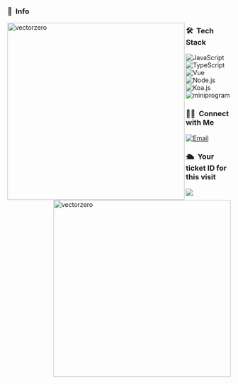 ### 🙌 &nbsp;Info

<p><img align="left" width="400px" alt="vectorzero" src="https://github-readme-stats.vercel.app/api/top-langs?username=vectorzero&show_icons=true&locale=en&layout=compact"/></p>
<p><img align="right" width="400px" alt="vectorzero" src="https://github-readme-stats.vercel.app/api?username=vectorzero&show_icons=true&locale=en" /></p>

### 🛠 &nbsp;Tech Stack
![JavaScript](https://img.shields.io/badge/-JavaScript-333333?style=flat&logo=javascript)
![TypeScript](https://img.shields.io/badge/-TypeScript-333333?style=flat&logo=typescript)
![Vue](https://img.shields.io/badge/-Vue-333333?style=flat&logo=vue.js)
![Node.js](https://img.shields.io/badge/-Node-333333?style=flat&logo=node.js)
![Koa.js](https://img.shields.io/badge/-Koa2-333333?style=flat&logo=koa.js)
![miniprogram](https://img.shields.io/badge/-Miniprogram-333333?style=flat&logo=wechat)

### 🤝🏻 &nbsp;Connect with Me
<a href="mailto:linxianliang@live.com"><img alt="Email" src="https://img.shields.io/badge/linxianliang@live.com-blue?style=flat-square&logo=gmail"></a>


### 🛳 &nbsp;Your ticket ID for this visit
<img src="https://profile-counter.glitch.me/vectorzero/count.svg" />


